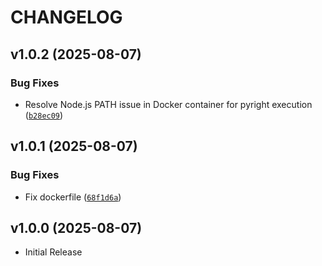 # CHANGELOG

<!-- version list -->

## v1.0.2 (2025-08-07)

### Bug Fixes

- Resolve Node.js PATH issue in Docker container for pyright execution
  ([`b28ec09`](https://github.com/evanqhuang/pyright-hand/commit/b28ec09f0f98204cbb280783477bda1735d42456))


## v1.0.1 (2025-08-07)

### Bug Fixes

- Fix dockerfile
  ([`68f1d6a`](https://github.com/evanqhuang/pyright-hand/commit/68f1d6a0c2df1c88960ead25dca239cc90924a3a))


## v1.0.0 (2025-08-07)

- Initial Release
